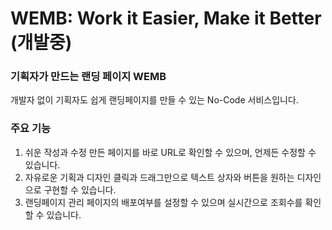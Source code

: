 # WEMB: Work it Easier, Make it Better (개발중)
### 기획자가 만드는 랜딩 페이지 WEMB
개발자 없이 기획자도 쉽게 랜딩페이지를 만들 수 있는 No-Code 서비스입니다.

### 주요 기능 
1. 쉬운 작성과 수정
   만든 페이지를 바로 URL로 확인할 수 있으며, 언제든 수정할 수 있습니다.
2. 자유로운 기획과 디자인
   클릭과 드래그만으로 텍스트 상자와 버튼을 원하는 디자인으로 구현할 수 있습니다.
3. 랜딩페이지 관리
   페이지의 배포여부를 설정할 수 있으며 실시간으로 조회수를 확인할 수 있습니다.
